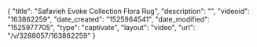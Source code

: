 {
    "title": "Safavieh Evoke Collection Flora Rug",
    "description": "",
    "videoid": "163862259",
    "date_created": "1525964541",
    "date_modified": "1525977705",
    "type": "captivate",
    "layout": "video",
    "url": "\/v\/3288057\/163862259"
}